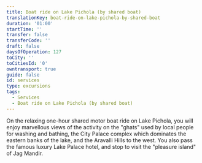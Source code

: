 ```yaml
---
title: Boat ride on Lake Pichola (by shared boat)
translationKey: boat-ride-on-lake-pichola-by-shared-boat
duration: '01:00'
startTime: ''
transfer: false
transferCode: ''
draft: false
daysOfOperation: 127
toCity: ''
toCitiesId: '0'
owntransport: true
guide: false
id: services
type: excursions
tags:
  - Services
  - Boat ride on Lake Pichola (by shared boat)
---
```

On the relaxing one-hour shared motor boat ride on Lake Pichola, you will enjoy marvellous views of the activity on the "ghats" used by local people for washing and bathing, the City Palace complex which dominates the eastern banks of the lake, and the Aravalli Hills to the west. You also pass the famous luxury Lake Palace hotel, and stop to visit the "pleasure island" of Jag Mandir.